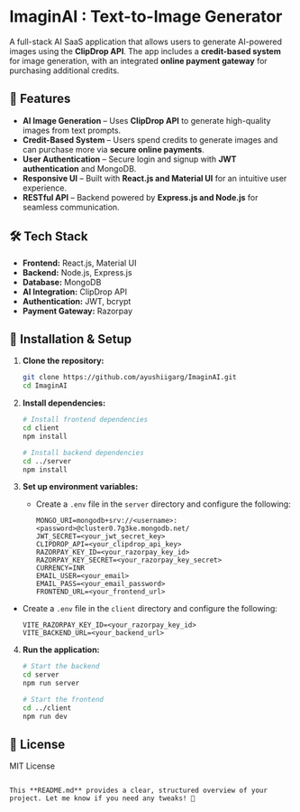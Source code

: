 
# ImaginAI : Text-to-Image Generator

A full-stack AI SaaS application that allows users to generate AI-powered images using the **ClipDrop API**. The app includes a **credit-based system** for image generation, with an integrated **online payment gateway** for purchasing additional credits.  

## 🚀 Features  
- **AI Image Generation** – Uses **ClipDrop API** to generate high-quality images from text prompts.  
- **Credit-Based System** – Users spend credits to generate images and can purchase more via **secure online payments**.  
- **User Authentication** – Secure login and signup with **JWT authentication** and MongoDB.  
- **Responsive UI** – Built with **React.js and Material UI** for an intuitive user experience.  
- **RESTful API** – Backend powered by **Express.js and Node.js** for seamless communication.  

## 🛠 Tech Stack  
- **Frontend:** React.js, Material UI  
- **Backend:** Node.js, Express.js  
- **Database:** MongoDB  
- **AI Integration:** ClipDrop API  
- **Authentication:** JWT, bcrypt  
- **Payment Gateway:** Razorpay

## 📌 Installation & Setup  

1. **Clone the repository:**  
   ```sh
   git clone https://github.com/ayushiigarg/ImaginAI.git
   cd ImaginAI
   ```

2. **Install dependencies:**  
   ```sh
   # Install frontend dependencies  
   cd client  
   npm install  

   # Install backend dependencies  
   cd ../server  
   npm install  
   ```

3. **Set up environment variables:**  
   - Create a `.env` file in the `server` directory and configure the following:  
     ```env
     MONGO_URI=mongodb+srv://<username>:<password>@cluster0.7g3ke.mongodb.net/
     JWT_SECRET=<your_jwt_secret_key>
     CLIPDROP_API=<your_clipdrop_api_key>
     RAZORPAY_KEY_ID=<your_razorpay_key_id>
     RAZORPAY_KEY_SECRET=<your_razorpay_key_secret>
     CURRENCY=INR
     EMAIL_USER=<your_email>
     EMAIL_PASS=<your_email_password>
     FRONTEND_URL=<your_frontend_url>
     ```
 - Create a `.env` file in the `client` directory and configure the following:  
     ```env
     VITE_RAZORPAY_KEY_ID=<your_razorpay_key_id>
     VITE_BACKEND_URL=<your_backend_url>
     ```
4. **Run the application:**  
   ```sh
   # Start the backend  
   cd server  
   npm run server

   # Start the frontend  
   cd ../client  
   npm run dev
   ```


## 📄 License  
MIT License  
```

This **README.md** provides a clear, structured overview of your project. Let me know if you need any tweaks! 🚀
